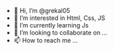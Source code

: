- 👋 Hi, I’m @grekal05
- 👀 I’m interested in Html, Css, JS 
- 🌱 I’m currently learning Js
- 💞️ I’m looking to collaborate on ...
- 📫 How to reach me ...

<!---
grekal05/grekal05 is a ✨ special ✨ repository because its `README.md` (this file) appears on your GitHub profile.
You can click the Preview link to take a look at your changes.
--->
